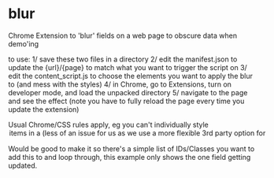# blur
Chrome Extension to 'blur' fields on a web page to obscure data when demo'ing

to use:
1/ save these two files in a directory
2/ edit the manifest.json to update the {url}/{page} to match what you want to trigger the script on
3/ edit the content_script.js to choose the elements you want to apply the blur to (and mess with the styles)
4/ in Chrome, go to Extensions, turn on developer mode, and load the unpacked directory
5/ navigate to the page and see the effect (note you have to fully reload the page every time you update the extension)

Usual Chrome/CSS rules apply, eg you can't individually style <option> items in a <select> (less of an issue for us as we use a more flexible 3rd party option for <selects>
  
  Would be good to make it so there's a simple list of IDs/Classes you want to add this to and loop through, this example only shows the one field getting updated.
